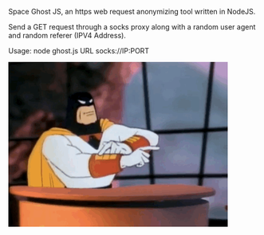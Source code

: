Space Ghost JS, an https web request anonymizing tool written in NodeJS.

Send a GET request through a socks proxy along with a random user agent and random referer (IPV4 Address).

Usage: node ghost.js URL socks://IP:PORT

<img src="spaceG.gif" /> 

